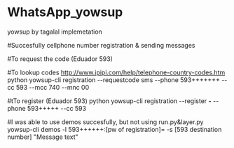 # WhatsApp_yowsup
yowsup by tagalal implemetation

#Succesfully cellphone number registration & sending messages

#To request the code (Eduador 593)

#To lookup codes http://www.ipipi.com/help/telephone-country-codes.htm
python yowsup-cli registration --requestcode sms --phone 593+++++++ --cc 593 --mcc 740 --mnc 00

#tTo register (Eduador 593)
python yowsup-cli registration --register ***-*** --phone 593+++++ --cc 593

#I was able to use demos succesfully, but not using run.py&layer.py 
yowsup-cli demos -l 593++++++:[pw of registration]= -s [593 destination number] "Message text"
